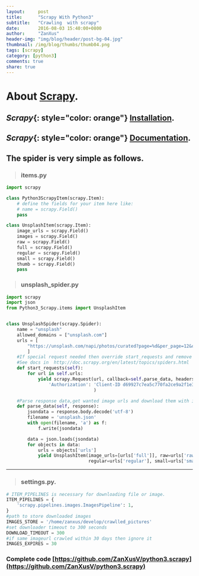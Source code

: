 ```yaml
---
layout:     post
title:      "Scrapy With Python3"
subtitle:   "Crawling  with scrapy"
date:       2016-08-03 15:40:00+0800
author:     "ZanXus"
header-img: "img/blog/header/post-bg-04.jpg"
thumbnail: /img/blog/thumbs/thumb04.png
tags: [scrapy]
category: [python3]
comments: true
share: true
---
```



# About  [Scrapy](http://scrapy.org/).

## **_Scrapy_**{: style="color: orange"} [Installation](http://scrapy.org/download/).

## **_Scrapy_**{: style="color: orange"} [Documentation](http://doc.scrapy.org/en/1.1/).

## The spider is very simple as follows.

> ### items.py

~~~ python
import scrapy

class Python3ScrapyItem(scrapy.Item):
    # define the fields for your item here like:
    # name = scrapy.Field()
    pass

class UnsplashItem(scrapy.Item):
    image_urls = scrapy.Field()
    images = scrapy.Field()
    raw = scrapy.Field()
    full = scrapy.Field()
    regular = scrapy.Field()
    small = scrapy.Field()
    thumb = scrapy.Field()
    pass
~~~

> ### unsplash_spider.py

~~~ python
import scrapy
import json
from Python3_Scrapy.items import UnsplashItem


class UnsplashSpider(scrapy.Spider):
    name = "unsplash"
    allowed_domains = ["unsplash.com"]
    urls = [
        "https://unsplash.com/napi/photos/curated?page=%d&per_page=12&order_by=latest" % n for n in range(1, 93)
        ]
    #If special request needed then override start_requests and remove start_urls,here i use it to add headers.
    #See docs in  http://doc.scrapy.org/en/latest/topics/spiders.html
    def start_requests(self):
        for url in self.urls:
            yield scrapy.Request(url, callback=self.parse_data, headers={
                'Authorization': 'Client-ID d69927c7ea5c770fa2ce9a2f1e3589bd896454f7068f689d8e41a25b54fa6042'}
                                 )

    #Parse response data,get wanted image urls and download them with image pipeline
    def parse_data(self, response):
        jsondata = response.body.decode('utf-8')
        filename = 'unsplash.json'
        with open(filename, 'a') as f:
            f.write(jsondata)

        data = json.loads(jsondata)
        for objects in data:
            urls = objects['urls']
            yield UnsplashItem(image_urls=[urls['full']], raw=urls['raw'], full=urls['full'],
                               regular=urls['regular'], small=urls['small'], thumb=urls['thumb'])

~~~

---

> ### settings.py. 

~~~ python
# ITEM_PIPELINES is necessary for downloading file or image.
ITEM_PIPELINES = {
    'scrapy.pipelines.images.ImagesPipeline': 1,
}
#path to store downloaded images
IMAGES_STORE = '/home/zanxus/develop/crawlled_pictures'
#set downloader timeout to 300 seconds
DOWNLOAD_TIMEOUT = 300
#if same imageurl crawled within 30 days then ignore it
IMAGES_EXPIRES = 30
~~~


### Complete code [https://github.com/ZanXusV/python3.scrapy](https://github.com/ZanXusV/python3.scrapy)
